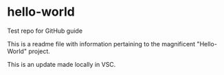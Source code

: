 # hello-world
Test repo for GitHub guide

This is a readme file with information pertaining to the magnificent "Hello-World" project.

This is an update made locally in VSC.
